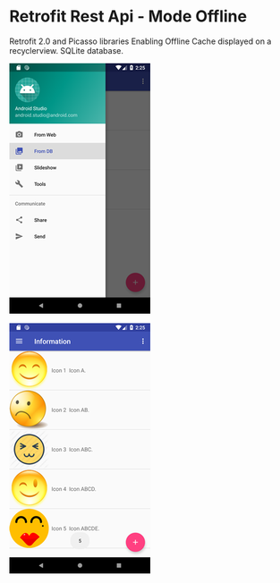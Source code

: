 # Retrofit Rest Api - Mode Offline
Retrofit 2.0 and Picasso libraries Enabling Offline Cache displayed on a recyclerview. SQLite database.



![screenshot1.png](https://raw.githubusercontent.com/spdiana/RetrofitRestApiModeOffline/master/Asset/screenshot1.png)

![Screenshot2.png](https://raw.githubusercontent.com/spdiana/RetrofitRestApiModeOffline/master/Asset/Screenshot2.png)
